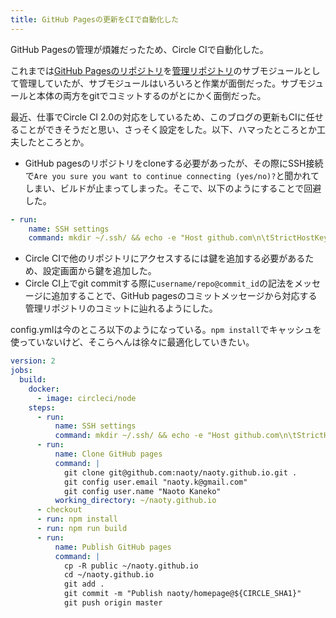 ```yaml
---
title: GitHub Pagesの更新をCIで自動化した
---
```


GitHub Pagesの管理が煩雑だったため、Circle CIで自動化した。

これまでは[GitHub Pagesのリポジトリ](https://github.com/naoty/naoty.github.io)を[管理リポジトリ](https://github.com/naoty/homepage)のサブモジュールとして管理していたが、サブモジュールはいろいろと作業が面倒だった。サブモジュールと本体の両方をgitでコミットするのがとにかく面倒だった。

最近、仕事でCircle CI 2.0の対応をしているため、このブログの更新もCIに任せることができそうだと思い、さっそく設定をした。以下、ハマったところとか工夫したところとか。

* GitHub pagesのリポジトリをcloneする必要があったが、その際にSSH接続で`Are you sure you want to continue connecting (yes/no)?`と聞かれてしまい、ビルドが止まってしまった。そこで、以下のようにすることで回避した。

```yaml
- run:
    name: SSH settings
    command: mkdir ~/.ssh/ && echo -e "Host github.com\n\tStrictHostKeyChecking no\n" > ~/.ssh/config
```

* Circle CIで他のリポジトリにアクセスするには鍵を追加する必要があるため、設定画面から鍵を追加した。
* Circle CI上でgit commitする際に`username/repo@commit_id`の記法をメッセージに追加することで、GitHub pagesのコミットメッセージから対応する管理リポジトリのコミットに辿れるようにした。

config.ymlは今のところ以下のようになっている。`npm install`でキャッシュを使っていないけど、そこらへんは徐々に最適化していきたい。

```yaml
version: 2
jobs:
  build:
    docker:
      - image: circleci/node
    steps:
      - run:
          name: SSH settings
          command: mkdir ~/.ssh/ && echo -e "Host github.com\n\tStrictHostKeyChecking no\n" > ~/.ssh/config
      - run:
          name: Clone GitHub pages
          command: |
            git clone git@github.com:naoty/naoty.github.io.git .
            git config user.email "naoty.k@gmail.com"
            git config user.name "Naoto Kaneko"
          working_directory: ~/naoty.github.io
      - checkout
      - run: npm install
      - run: npm run build
      - run:
          name: Publish GitHub pages
          command: |
            cp -R public ~/naoty.github.io
            cd ~/naoty.github.io
            git add .
            git commit -m "Publish naoty/homepage@${CIRCLE_SHA1}"
            git push origin master
```
